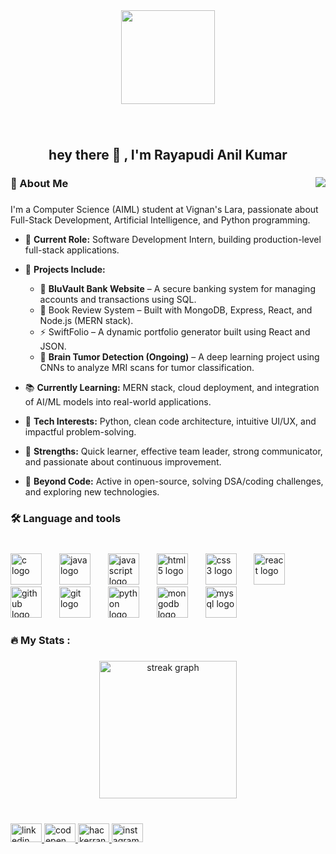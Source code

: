 <div align="center">
  <img height="150" src="https://media.giphy.com/media/M9gbBd9nbDrOTu1Mqx/giphy.gif"  />
</div>

###

<br clear="both">

<h2 align="center">hey there 👋 , I'm Rayapudi Anil Kumar</h2>

###

<img align="right" src="https://visitor-badge.laobi.icu/badge?page_id=RAK4307.RAK4307&left_color=blue&right_color=darkgray"  />

###

<h3 align="left">🚀 About Me</h3>

###

I'm a Computer Science (AIML) student at Vignan's Lara, passionate about Full-Stack Development, Artificial Intelligence, and Python programming.

- 🔭 **Current Role:** Software Development Intern, building production-level full-stack applications.

- 💼 **Projects Include:**
  - 🏦 **BluVault Bank Website** – A secure banking system for managing accounts and transactions using SQL.
  - 📖 Book Review System – Built with MongoDB, Express, React, and Node.js (MERN stack).
  - ⚡ SwiftFolio – A dynamic portfolio generator built using React and JSON.
  - 🧠 **Brain Tumor Detection (Ongoing)** – A deep learning project using CNNs to analyze MRI scans for tumor classification.

- 📚 **Currently Learning:** MERN stack, cloud deployment, and integration of AI/ML models into real-world applications.

- 🐍 **Tech Interests:** Python, clean code architecture, intuitive UI/UX, and impactful problem-solving.

- 🧠 **Strengths:** Quick learner, effective team leader, strong communicator, and passionate about continuous improvement.

- 🌱 **Beyond Code:** Active in open-source, solving DSA/coding challenges, and exploring new technologies.


###

<h3 align="left">🛠 Language and tools</h3>

###

<br clear="both">

<div align="left">
  <img src="https://cdn.jsdelivr.net/gh/devicons/devicon/icons/c/c-original.svg" height="50" alt="c logo"  />
  <img width="20" />
  <img src="https://cdn.jsdelivr.net/gh/devicons/devicon/icons/java/java-original.svg" height="50" alt="java logo"  />
  <img width="20" />
  <img src="https://cdn.jsdelivr.net/gh/devicons/devicon/icons/javascript/javascript-original.svg" height="50" alt="javascript logo"  />
  <img width="20" />
  <img src="https://cdn.jsdelivr.net/gh/devicons/devicon/icons/html5/html5-original.svg" height="50" alt="html5 logo"  />
  <img width="20" />
  <img src="https://cdn.jsdelivr.net/gh/devicons/devicon/icons/css3/css3-original.svg" height="50" alt="css3 logo"  />
  <img width="20" />
  <img src="https://cdn.jsdelivr.net/gh/devicons/devicon/icons/react/react-original.svg" height="50" alt="react logo"  />
  <img width="20" />
  <img src="https://skillicons.dev/icons?i=github" height="50" alt="github logo"  />
  <img width="20" />
  <img src="https://cdn.simpleicons.org/git/F05032" height="50" alt="git logo"  />
  <img width="20" />
  <img src="https://skillicons.dev/icons?i=py" height="50" alt="python logo"  />
  <img width="20" />
  <img src="https://cdn.jsdelivr.net/gh/devicons/devicon/icons/mongodb/mongodb-original.svg" height="50" alt="mongodb logo"  />
  <img width="20" />
  <img src="https://cdn.simpleicons.org/mysql/4479A1" height="50" alt="mysql logo"  />
</div>

###

<h3 align="left">🔥   My Stats :</h3>

###

<div align="center">
  <img src="https://streak-stats.demolab.com?user=RAK4307&locale=en&mode=daily&theme=dark&hide_border=false&border_radius=5&order=3" height="220" alt="streak graph"  />
</div>

###

<br clear="both">

<div align="left">
  <a href="https://www.linkedin.com/in/anil-kumar-rayapudi?" target="_blank">
    <img src="https://raw.githubusercontent.com/maurodesouza/profile-readme-generator/master/src/assets/icons/social/linkedin/default.svg" width="50" height="30" alt="linkedin logo"  />
  </a>
  <a href="https://codepen.io/Anil-kumar-R-R" target="_blank">
    <img src="https://raw.githubusercontent.com/maurodesouza/profile-readme-generator/master/src/assets/icons/social/codepen/default.svg" width="50" height="30" alt="codepen logo"  />
  </a>
  <a href="https://www.hackerrank.com/profile/kanil878689" target="_blank">
    <img src="https://raw.githubusercontent.com/maurodesouza/profile-readme-generator/master/src/assets/icons/social/hackerrank/default.svg" width="50" height="30" alt="hackerrank logo"  />
  </a>
  <a href="https://www.instagram.com/__mr.ak43__?igsh=MTEwbDNvNG93YTNwYg==" target="_blank">
    <img src="https://raw.githubusercontent.com/maurodesouza/profile-readme-generator/master/src/assets/icons/social/instagram/default.svg" width="50" height="30" alt="instagram logo"  />
  </a>
</div>

###
